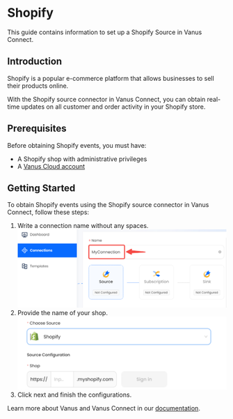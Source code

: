 # Shopify

This guide contains information to set up a Shopify Source in Vanus Connect.

## Introduction

Shopify is a popular e-commerce platform that allows businesses to sell their products online. 

With the Shopify source connector in Vanus Connect, you can obtain real-time updates on all customer and order activity in your Shopify store.

## Prerequisites

Before obtaining Shopify events, you must have:

- A Shopify shop with administrative privileges
- A [Vanus Cloud account](https://cloud.vanus.ai)

## Getting Started

To obtain Shopify events using the Shopify source connector in Vanus Connect, follow these steps:

1. Write a connection name without any spaces.
   ![img.png](images/connection.png)
2. Provide the name of your shop.
![](images/shopify.png)
3. Click next and finish the configurations.


Learn more about Vanus and Vanus Connect in our [documentation](https://docs.vanus.ai).